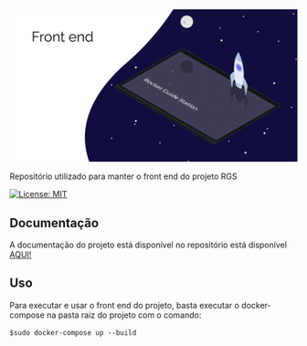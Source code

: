 <img src="assets/img/Capa.png" width="1000" title="">

Repositório utilizado para manter o front end do projeto RGS

[![License: MIT](https://img.shields.io/badge/License-MIT-yellow.svg)](https://opensource.org/licenses/MIT)

## Documentação

A documentação do projeto está disponível no repositório está disponível [AQUI!](https://github.com/Ground-Station/Documentation)

## Uso

Para executar e usar o front end do projeto, basta executar o docker-compose na pasta raiz do projeto com o comando:
```
$sudo docker-compose up --build
```
